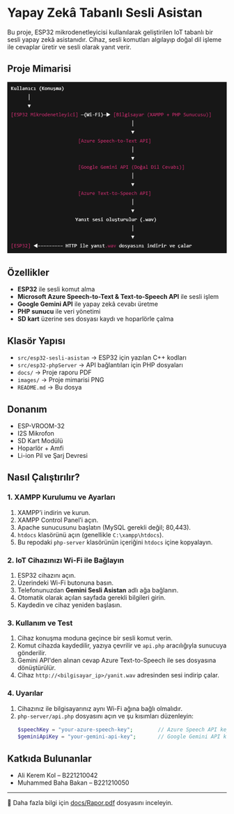# Yapay Zekâ Tabanlı Sesli Asistan

Bu proje, ESP32 mikrodenetleyicisi kullanılarak geliştirilen IoT tabanlı bir sesli yapay zekâ asistanıdır. Cihaz, sesli komutları algılayıp doğal dil işleme ile cevaplar üretir ve sesli olarak yanıt verir.

## Proje Mimarisi
![Proje Mimarisi](./images/Mimari.png)


## Özellikler

- **ESP32** ile sesli komut alma
- **Microsoft Azure Speech-to-Text & Text-to-Speech API** ile sesli işlem
- **Google Gemini API** ile yapay zekâ cevabı üretme
- **PHP sunucu** ile veri yönetimi
- **SD kart** üzerine ses dosyası kaydı ve hoparlörle çalma

## Klasör Yapısı

- `src/esp32-sesli-asistan` → ESP32 için yazılan C++ kodları
- `src/esp32-phpServer` → API bağlantıları için PHP dosyaları
- `docs/` → Proje raporu PDF
- `images/` → Proje mimarisi PNG
- `README.md` → Bu dosya

## Donanım

- ESP-VROOM-32
- I2S Mikrofon
- SD Kart Modülü
- Hoparlör + Amfi
- Li-ion Pil ve Şarj Devresi

## Nasıl Çalıştırılır?

### 1. XAMPP Kurulumu ve Ayarları
1. XAMPP’i indirin ve kurun.  
2. XAMPP Control Panel’i açın.  
3. Apache sunucusunu başlatın (MySQL gerekli değil; 80,443).  
4. `htdocs` klasörünü açın (genellikle `C:\xampp\htdocs`).  
5. Bu repodaki `php-server` klasörünün içeriğini `htdocs` içine kopyalayın.  

### 2. IoT Cihazınızı Wi-Fi ile Bağlayın
1. ESP32 cihazını açın.  
2. Üzerindeki Wi-Fi butonuna basın.  
3. Telefonunuzdan **Gemini Sesli Asistan** adlı ağa bağlanın.  
4. Otomatik olarak açılan sayfada gerekli bilgileri girin.  
5. Kaydedin ve cihaz yeniden başlasın.  

### 3. Kullanım ve Test
1. Cihaz konuşma moduna geçince bir sesli komut verin.  
2. Komut cihazda kaydedilir, yazıya çevrilir ve `api.php` aracılığıyla sunucuya gönderilir.  
3. Gemini API'den alınan cevap Azure Text-to-Speech ile ses dosyasına dönüştürülür.  
4. Cihaz `http://<bilgisayar_ip>/yanit.wav` adresinden sesi indirip çalar.  

### 4. Uyarılar
1. Cihazınız ile bilgisayarınız aynı Wi-Fi ağına bağlı olmalıdır.  
2. `php-server/api.php` dosyasını açın ve şu kısımları düzenleyin:
   ```php
   $speechKey = "your-azure-speech-key";        // Azure Speech API key
   $geminiApiKey = "your-gemini-api-key";       // Google Gemini API key


## Katkıda Bulunanlar

- Ali Kerem Kol – B221210042  
- Muhammed Baha Bakan – B221210050

---

📄 Daha fazla bilgi için [docs/Rapor.pdf](docs/Rapor.pdf) dosyasını inceleyin.
